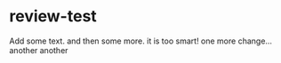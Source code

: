 # review-test

Add some text. and then some more.
it is too smart!
one more change...
another
another
